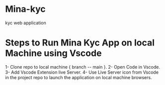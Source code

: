 # Mina-kyc

kyc web application

# Steps to Run Mina Kyc App on local Machine using Vscode

1- Clone repo to local machine { branch -- main }.
2- Open Code in Vscode.
3- Add Vscode Extension live Server.
4- Use Live Server icon from Vscode in the project repo to launch the application on local machine browsers.
